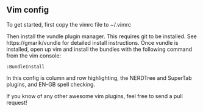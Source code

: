 ## Vim config
To get started, first copy the vimrc file to ~/.vimrc

Then install the vundle plugin manager. This requires git to be installed. See https://gmarik/vundle
for detailed install instructions. Once vundle is installed, open up vim and install the bundles
with the following command from the vim console:

    :BundleInstall

In this config is column and row highlighting, the NERDTree and SuperTab plugins, and EN-GB spell checking.

If you know of any other awesome vim plugins, feel free to send a pull request!

